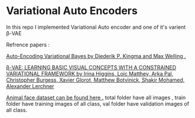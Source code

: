 # Variational Auto Encoders  
In this repo I implemented Variational Auto encoder and one of it's varient β-VAE  
  
Refrence papers :  
  
[Auto-Encoding Variational Bayes by Diederik P. Kingma and Max Welling .](https://arxiv.org/pdf/1312.6114.pdf)  
  
[β-VAE: LEARNING BASIC VISUAL CONCEPTS WITH A CONSTRAINED VARIATIONAL FRAMEWORK by Irina Higgins, Loic Matthey, Arka Pal, Christopher Burgess, Xavier Glorot,
Matthew Botvinick, Shakir Mohamed, Alexander Lerchner](https://openreview.net/pdf?id=Sy2fzU9gl)

[Animal face dataset can be found here .]([https://arxiv.org/pdf/1312.6114.pdf](https://www.kaggle.com/datasets/andrewmvd/animal-faces)https://www.kaggle.com/datasets/andrewmvd/animal-faces)   
total folder have all images , train folder have training images of all class, val folder have validation images of all class.
